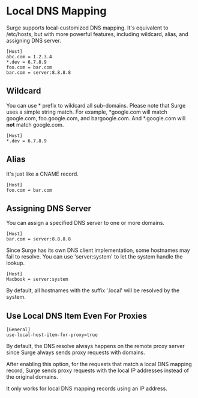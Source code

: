 Local DNS Mapping
=================

Surge supports local-customized DNS mapping. It's equivalent to /etc/hosts, but with more powerful features, including wildcard, alias, and assigning DNS server.

```
[Host]
abc.com = 1.2.3.4
*.dev = 6.7.8.9
foo.com = bar.com
bar.com = server:8.8.8.8
```

Wildcard
--------

You can use \* prefix to wildcard all sub-domains. Please note that Surge uses a simple string match. For example, \*google.com will match google.com, foo.google.com, and bargoogle.com. And \*.google.com will **not** match google.com.

```
[Host]
*.dev = 6.7.8.9
```

Alias
-----

It's just like a CNAME record.

```
[Host]
foo.com = bar.com
```

Assigning DNS Server
--------------------

You can assign a specified DNS server to one or more domains.

```
[Host]
bar.com = server:8.8.8.8
```

Since Surge has its own DNS client implementation, some hostnames may fail to resolve. You can use 'server:system' to let the system handle the lookup.

```
[Host]
Macbook = server:system
```

By default, all hostnames with the suffix '.local' will be resolved by the system.

Use Local DNS Item Even For Proxies
-----------------------------------

```
[General]
use-local-host-item-for-proxy=true
```

By default, the DNS resolve always happens on the remote proxy server since Surge always sends proxy requests with domains.

After enabling this option, for the requests that match a local DNS mapping record, Surge sends proxy requests with the local IP addresses instead of the original domains.

It only works for local DNS mapping records using an IP address.